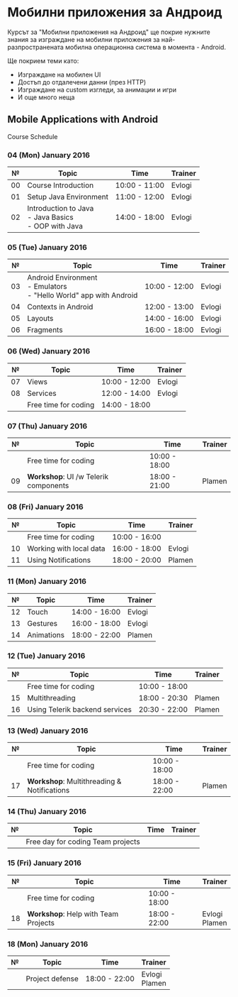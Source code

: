 # Мобилни приложения за Андроид

Курсът за "Мобилни приложения на Андроид" ще покрие нужните знания за изграждане на мобилни приложения за най-разпространената мобилна операционна система в момента - Android.

Ще покрием теми като:

- Изграждане на мобилен UI
- Достъп до отдалечени данни (през HTTP)
- Изграждане на custom изгледи, за анимации и игри
- И още много неща


## Mobile Applications with Android
 Course Schedule

### 04 (Mon) January 2016
| №   | Topic                                                      | Time          | Trainer |
| --- | ---------------------------------------------------------- | ------------- | ------- |
| 00  | Course Introduction                                        | 10:00 - 11:00 | Evlogi  |
| 01  | Setup Java Environment                                     | 11:00 - 12:00 | Evlogi  |
| 02  | Introduction to Java<br/>- Java Basics<br/>- OOP with Java | 14:00 - 18:00 | Evlogi  |

### 05 (Tue) January 2016
| №   | Topic                                                                    | Time          | Trainer |
| --- | ------------------------------------------------------------------------ | ------------- | ------- |
| 03  | Android Environment<br/>- Emulators<br/>- "Hello World" app with Android | 10:00 - 12:00 | Evlogi  |
| 04  | Contexts in Android                                                      | 12:00 - 13:00 | Evlogi  |
| 05  | Layouts                                                                  | 14:00 - 16:00 | Evlogi  |
| 06  | Fragments                                                                | 16:00 - 18:00 | Evlogi  |

### 06 (Wed) January 2016
| №   | Topic                                                      | Time          | Trainer |
| --- | ---------------------------------------------------------- | ------------- | ------- |
| 07  | Views                                                      | 10:00 - 12:00 | Evlogi  |
| 08  | Services                                                   | 12:00 - 14:00 | Evlogi  |
|     | Free time for coding                                       | 14:00 - 18:00 |         |

### 07 (Thu) January 2016
| №   | Topic                                                      | Time          | Trainer |
| --- | ---------------------------------------------------------- | ------------- | ------- |
|     | Free time for coding                                       | 10:00 - 18:00 |         |
| 09  | **Workshop**: UI /w Telerik components                     | 18:00 - 21:00 | Plamen  |

### 08 (Fri) January 2016
| №   | Topic                                                      | Time          | Trainer |
| --- | ---------------------------------------------------------- | ------------- | ------- |
|     | Free time for coding                                       | 10:00 - 16:00 |         |
| 10  | Working with local data                                    | 16:00 - 18:00 | Evlogi  |
| 11  | Using Notifications                                        | 18:00 - 20:00 | Plamen  |

### 11 (Mon) January 2016
| №   | Topic                                                      | Time          | Trainer |
| --- | ---------------------------------------------------------- | ------------- | ------- |
| 12  | Touch                                                      | 14:00 - 16:00 | Evlogi  |
| 13  | Gestures                                                   | 16:00 - 18:00 | Evlogi  |
| 14  | Animations                                                 | 18:00 - 22:00 | Plamen  |

### 12 (Tue) January 2016
| №   | Topic                                                      | Time          | Trainer |
| --- | ---------------------------------------------------------- | ------------- | ------- |
|     | Free time for coding                                       | 10:00 - 18:00 |         |
| 15  | Multithreading                                             | 18:00 - 20:30 | Plamen  |
| 16  | Using Telerik backend services                             | 20:30 - 22:00 | Plamen  |

### 13 (Wed) January 2016
| №   | Topic                                                      | Time          | Trainer |
| --- | ---------------------------------------------------------- | ------------- | ------- |
|     | Free time for coding                                       | 10:00 - 18:00 |         |
| 17  | **Workshop**: Multithreading & Notifications               | 18:00 - 22:00 | Plamen  |

### 14 (Thu) January 2016
| №   | Topic                                                      | Time          | Trainer |
| --- | ---------------------------------------------------------- | ------------- | ------- |
|     | Free day for coding Team projects                          |               |         |

### 15 (Fri) January 2016
| №   | Topic                                                      | Time          | Trainer           |
| --- | ---------------------------------------------------------- | ------------- | ----------------- |
|     | Free time for coding                                       | 10:00 - 18:00 |                   |
| 18  | **Workshop**: Help with Team Projects                      | 18:00 - 22:00 | Evlogi<br/>Plamen |

### 18 (Mon) January 2016
| №   | Topic                                                      | Time          | Trainer           |
| --- | ---------------------------------------------------------- | ------------- | ----------------- |
|     | Project defense                                            | 18:00 - 22:00 | Evlogi<br/>Plamen |




